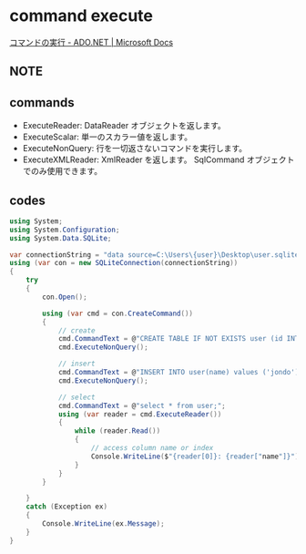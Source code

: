 # command execute

[コマンドの実行 \- ADO\.NET \| Microsoft Docs](https://docs.microsoft.com/ja-jp/dotnet/framework/data/adonet/executing-a-command)

## NOTE

## commands

- ExecuteReader: DataReader オブジェクトを返します。
- ExecuteScalar: 単一のスカラー値を返します。
- ExecuteNonQuery: 行を一切返さないコマンドを実行します。
- ExecuteXMLReader: XmlReader を返します。 SqlCommand オブジェクトでのみ使用できます。

## codes

```cs
using System;
using System.Configuration;
using System.Data.SQLite;

var connectionString = "data source=C:\Users\{user}\Desktop\user.sqlite";
using (var con = new SQLiteConnection(connectionString))
{
    try
    {
        con.Open();

        using (var cmd = con.CreateCommand())
        {
            // create
            cmd.CommandText = @"CREATE TABLE IF NOT EXISTS user (id INTEGER PRIMARY KEY, name TEXT);";
            cmd.ExecuteNonQuery();

            // insert
            cmd.CommandText = @"INSERT INTO user(name) values ('jondo')";
            cmd.ExecuteNonQuery();

            // select
            cmd.CommandText = @"select * from user;";
            using (var reader = cmd.ExecuteReader())
            {
                while (reader.Read())
                {
                    // access column name or index
                    Console.WriteLine($"{reader[0]}: {reader["name"]}");
                }
            }
        }

    }
    catch (Exception ex)
    {
        Console.WriteLine(ex.Message);
    }
}
```
